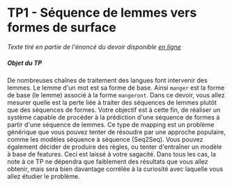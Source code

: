 # TP1 - Séquence de lemmes vers formes de surface

*Texte tiré en partie de l'énoncé du devoir disponible [en ligne](http://www-labs.iro.umontreal.ca/~felipe/IFT6285-Hiver2018/frontal.php?page=devoir1.html)*

##### Objet du TP

De nombreuses chaînes de traitement des langues font intervenir des lemmes. Le lemme d'un mot est sa forme de base. Ainsi `manger` est la forme de base (le lemme) associé à la forme `mangeront`. Dans ce devoir, vous allez mesurer quelle est la perte liée à traiter des séquences de lemmes plutôt que des séquences de formes. Votre objectif est à cette fin, de réaliser un système capable de procéder à la prédiction d'une séquence de formes à partir d'une séquence de lemmes. Ce type de mapping est un problème générique que vous pouvez tenter de résoudre par une approche populaire, comme les modèles séquence à séquence (Seq2Seq). Vous pouvez également décider de produire des règles, ou tenter d'entraîner un modèle à base de features. Ceci est laissé à votre sagacité. Dans tous les cas, la note à ce TP ne dépendra que faiblement des résultats que vous allez obtenir, mais sera bien davantage corrélée à la curiosité avec laquelle vous allez étudier le problème.

